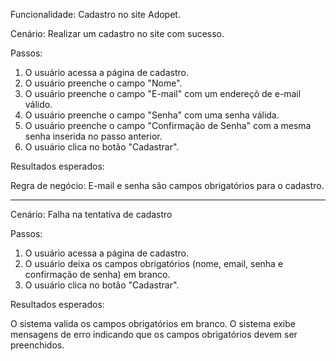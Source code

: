 Funcionalidade: Cadastro no site Adopet.

Cenário: Realizar um cadastro no site com sucesso.

Passos: 
1. O usuário acessa a página de cadastro.
2. O usuário preenche o campo "Nome".
3. O usuário preenche o campo "E-mail" com um endereçõ de e-mail válido.
4. O usuário preenche o campo "Senha" com uma senha válida.
5. O usuário preenche o campo "Confirmação de Senha" com a mesma senha inserida no passo anterior.
6. O usuário clica no botão "Cadastrar".

Resultados esperados:

Regra de negócio:
E-mail e senha são campos obrigatórios para o cadastro.

--------------------------------------------------------

Cenário: Falha na tentativa de cadastro

Passos: 
1. O usuário acessa a página de cadastro.
2. O usuário deixa os campos obrigatórios (nome, email, senha e confirmação de senha) em branco.
3. O usuário clica no botão "Cadastrar".

Resultados esperados:

O sistema valida os campos obrigatórios em branco.
O sistema exibe mensagens de erro indicando que os campos obrigatórios devem ser preenchidos.